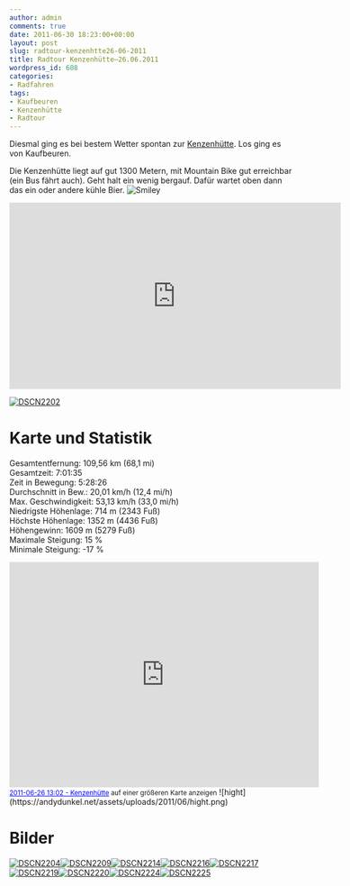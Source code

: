 ```yaml
---
author: admin
comments: true
date: 2011-06-30 18:23:00+00:00
layout: post
slug: radtour-kenzenhtte26-06-2011
title: Radtour Kenzenhütte–26.06.2011
wordpress_id: 608
categories:
- Radfahren
tags:
- Kaufbeuren
- Kenzenhütte
- Radtour
---
```


Diesmal ging es bei bestem Wetter spontan zur [Kenzenhütte](http://www.berggasthof-kenzenhuette.de/). Los ging es von Kaufbeuren.

Die Kenzenhütte liegt auf gut 1300 Metern, mit Mountain Bike gut erreichbar (ein Bus fährt auch). Geht halt ein wenig bergauf. Dafür wartet oben dann das ein oder andere kühle Bier. ![Smiley](https://andydunkel.net/assets/uploads/2011/06/wlEmoticon-smile6.png)

<div style="padding-bottom: 0px; margin: 0px; padding-left: 0px; padding-right: 0px; display: inline; float: none; padding-top: 0px" id="scid:5737277B-5D6D-4f48-ABFC-DD9C333F4C5D:583f04fc-4fe0-41fd-912c-dfcd47d4b28e" class="wlWriterEditableSmartContent"><div><object width="589" height="331"><param name="movie" value="http://www.youtube.com/v/Wu3yl_fWHD0?hl=en&amp;hd=1"></param><embed src="http://www.youtube.com/v/Wu3yl_fWHD0?hl=en&amp;hd=1" type="application/x-shockwave-flash" width="589" height="331"></embed></object></div></div>   

 

[![DSCN2202](https://andydunkel.net/assets/uploads/2011/06/DSCN2202_thumb.jpg)](https://andydunkel.net/assets/uploads/2011/06/DSCN2202.jpg)

<!-- more -->

# Karte und Statistik

Gesamtentfernung: 109,56 km (68,1 mi)  
Gesamtzeit: 7:01:35  
Zeit in Bewegung: 5:28:26  
Durchschnitt in Bew.: 20,01 km/h (12,4 mi/h)  
Max. Geschwindigkeit: 53,13 km/h (33,0 mi/h)  
Niedrigste Höhenlage: 714 m (2343 Fuß)  
Höchste Höhenlage: 1352 m (4436 Fuß)  
Höhengewinn: 1609 m (5279 Fuß)  
Maximale Steigung: 15 %  
Minimale Steigung: -17 %

  
<iframe height="400" marginheight="0" src="http://maps.google.de/maps/ms?ie=UTF8&amp;hl=de&amp;oe=UTF8&amp;msa=0&amp;msid=208324790998598431494.0004a6a3e5119ed219e00&amp;num=200&amp;start=7&amp;sll=47.723204,10.74068&amp;sspn=0.313851,0.23552&amp;t=h&amp;ll=47.761484,10.656738&amp;spn=0.369261,0.753937&amp;z=10&amp;output=embed" frameborder="0" width="550" marginwidth="0" scrolling="no"></iframe><br><small><a style="text-align: left; color: #0000ff" href="http://maps.google.de/maps/ms?ie=UTF8&amp;hl=de&amp;oe=UTF8&amp;msa=0&amp;msid=208324790998598431494.0004a6a3e5119ed219e00&amp;num=200&amp;start=7&amp;sll=47.723204,10.74068&amp;sspn=0.313851,0.23552&amp;t=h&amp;ll=47.761484,10.656738&amp;spn=0.369261,0.753937&amp;z=10&amp;source=embed">2011-06-26 13:02 - Kenzenhütte</a> auf einer größeren Karte anzeigen</small> 
![hight](https://andydunkel.net/assets/uploads/2011/06/hight.png)  


# Bilder

[![DSCN2204](https://andydunkel.net/assets/uploads/2011/06/DSCN2204_thumb.jpg)](https://andydunkel.net/assets/uploads/2011/06/DSCN2204.jpg)[![DSCN2209](https://andydunkel.net/assets/uploads/2011/06/DSCN2209_thumb.jpg)](https://andydunkel.net/assets/uploads/2011/06/DSCN2209.jpg)[![DSCN2214](https://andydunkel.net/assets/uploads/2011/06/DSCN2214_thumb.jpg)](https://andydunkel.net/assets/uploads/2011/06/DSCN2214.jpg)[![DSCN2216](https://andydunkel.net/assets/uploads/2011/06/DSCN2216_thumb.jpg)](https://andydunkel.net/assets/uploads/2011/06/DSCN2216.jpg)[![DSCN2217](https://andydunkel.net/assets/uploads/2011/06/DSCN2217_thumb.jpg)](https://andydunkel.net/assets/uploads/2011/06/DSCN2217.jpg)[![DSCN2219](https://andydunkel.net/assets/uploads/2011/06/DSCN2219_thumb.jpg)](https://andydunkel.net/assets/uploads/2011/06/DSCN2219.jpg)[![DSCN2220](https://andydunkel.net/assets/uploads/2011/06/DSCN2220_thumb.jpg)](https://andydunkel.net/assets/uploads/2011/06/DSCN2220.jpg)[![DSCN2224](https://andydunkel.net/assets/uploads/2011/06/DSCN2224_thumb.jpg)](https://andydunkel.net/assets/uploads/2011/06/DSCN2224.jpg)[![DSCN2225](https://andydunkel.net/assets/uploads/2011/06/DSCN2225_thumb.jpg)](https://andydunkel.net/assets/uploads/2011/06/DSCN2225.jpg)

